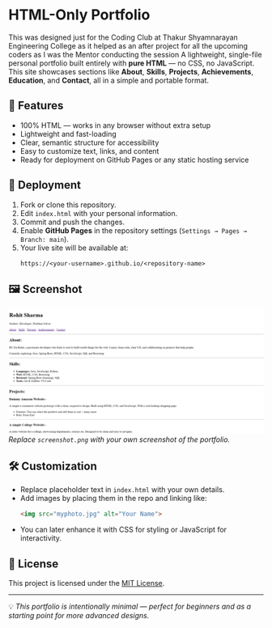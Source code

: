 # HTML-Only Portfolio

This was designed just for the Coding Club at Thakur Shyamnarayan Engineering College as it helped as an after project for all the upcoming coders as I was the Mentor conducting the session
A lightweight, single-file personal portfolio built entirely with **pure HTML** — no CSS, no JavaScript.  
This site showcases sections like **About**, **Skills**, **Projects**, **Achievements**, **Education**, and **Contact**, all in a simple and portable format.

## 📌 Features
- 100% HTML — works in any browser without extra setup  
- Lightweight and fast-loading  
- Clear, semantic structure for accessibility  
- Easy to customize text, links, and content  
- Ready for deployment on GitHub Pages or any static hosting service  

## 🚀 Deployment
1. Fork or clone this repository.  
2. Edit `index.html` with your personal information.  
3. Commit and push the changes.  
4. Enable **GitHub Pages** in the repository settings (`Settings → Pages → Branch: main`).  
5. Your live site will be available at:  
   ```
   https://<your-username>.github.io/<repository-name>
   ```

## 🖼 Screenshot
![Portfolio Screenshot](screenshot.png)  
*Replace `screenshot.png` with your own screenshot of the portfolio.*

## 🛠 Customization
- Replace placeholder text in `index.html` with your own details.  
- Add images by placing them in the repo and linking like:
  ```html
  <img src="myphoto.jpg" alt="Your Name">
  ```
- You can later enhance it with CSS for styling or JavaScript for interactivity.

## 📄 License
This project is licensed under the [MIT License](LICENSE).

---
💡 *This portfolio is intentionally minimal — perfect for beginners and as a starting point for more advanced designs.*
